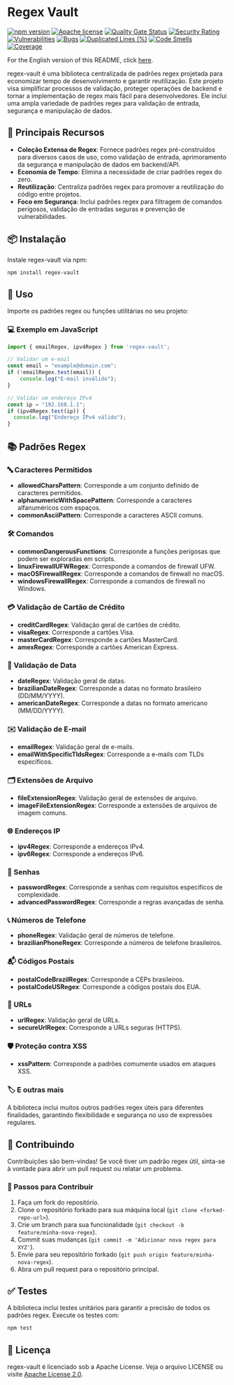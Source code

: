 # Regex Vault

[![npm version](https://img.shields.io/npm/v/regex-vault)](https://www.npmjs.com/package/regex-vault)
[![Apache license](https://img.shields.io/badge/license-Apache%202.0-green?style=flat-square)](https://opensource.org/licenses/MIT)
[![Quality Gate Status](https://sonarcloud.io/api/project_badges/measure?project=fonteeboa_regex-vault&metric=alert_status)](https://sonarcloud.io/summary/new_code?id=fonteeboa_regex-vault)
[![Security Rating](https://sonarcloud.io/api/project_badges/measure?project=fonteeboa_regex-vault&metric=security_rating)](https://sonarcloud.io/summary/new_code?id=fonteeboa_regex-vault)
[![Vulnerabilities](https://sonarcloud.io/api/project_badges/measure?project=fonteeboa_regex-vault&metric=vulnerabilities)](https://sonarcloud.io/summary/new_code?id=fonteeboa_regex-vault)
[![Bugs](https://sonarcloud.io/api/project_badges/measure?project=fonteeboa_regex-vault&metric=bugs)](https://sonarcloud.io/summary/new_code?id=fonteeboa_regex-vault)
[![Duplicated Lines (%)](https://sonarcloud.io/api/project_badges/measure?project=fonteeboa_regex-vault&metric=duplicated_lines_density)](https://sonarcloud.io/summary/new_code?id=fonteeboa_regex-vault)
[![Code Smells](https://sonarcloud.io/api/project_badges/measure?project=fonteeboa_regex-vault&metric=code_smells)](https://sonarcloud.io/summary/new_code?id=fonteeboa_regex-vault)
[![Coverage](https://sonarcloud.io/api/project_badges/measure?project=fonteeboa_regex-vault&metric=coverage)](https://sonarcloud.io/summary/new_code?id=fonteeboa_regex-vault)

For the English version of this README, click [here](README_EN.md).

regex-vault é uma biblioteca centralizada de padrões regex projetada para economizar tempo de desenvolvimento e garantir reutilização. Este projeto visa simplificar processos de validação, proteger operações de backend e tornar a implementação de regex mais fácil para desenvolvedores. Ele inclui uma ampla variedade de padrões regex para validação de entrada, segurança e manipulação de dados.

## 🚀 Principais Recursos

- **Coleção Extensa de Regex**: Fornece padrões regex pré-construídos para diversos casos de uso, como validação de entrada, aprimoramento da segurança e manipulação de dados em backend/API.
- **Economia de Tempo**: Elimina a necessidade de criar padrões regex do zero.
- **Reutilização**: Centraliza padrões regex para promover a reutilização do código entre projetos.
- **Foco em Segurança**: Inclui padrões regex para filtragem de comandos perigosos, validação de entradas seguras e prevenção de vulnerabilidades.

## 📦 Instalação

Instale regex-vault via npm:

```bash
npm install regex-vault
```

## 📖 Uso

Importe os padrões regex ou funções utilitárias no seu projeto:

### 💻 Exemplo em JavaScript

```javascript
import { emailRegex, ipv4Regex } from 'regex-vault';

// Validar um e-mail
const email = "example@domain.com";
if (!emailRegex.test(email)) {
    console.log("E-mail inválido");
}

// Validar um endereço IPv4
const ip = "192.168.1.1";
if (ipv4Regex.test(ip)) {
  console.log("Endereço IPv4 válido");
}
```

## 📚 Padrões Regex

### 🔤 Caracteres Permitidos

- **allowedCharsPattern**: Corresponde a um conjunto definido de caracteres permitidos.
- **alphanumericWithSpacePattern**: Corresponde a caracteres alfanuméricos com espaços.
- **commonAsciiPattern**: Corresponde a caracteres ASCII comuns.

### 🛠 Comandos

- **commonDangerousFunctions**: Corresponde a funções perigosas que podem ser exploradas em scripts.
- **linuxFirewallUFWRegex**: Corresponde a comandos de firewall UFW.
- **macOSFirewallRegex**: Corresponde a comandos de firewall no macOS.
- **windowsFirewallRegex**: Corresponde a comandos de firewall no Windows.

### 💳 Validação de Cartão de Crédito

- **creditCardRegex**: Validação geral de cartões de crédito.
- **visaRegex**: Corresponde a cartões Visa.
- **masterCardRegex**: Corresponde a cartões MasterCard.
- **amexRegex**: Corresponde a cartões American Express.

### 📅 Validação de Data

- **dateRegex**: Validação geral de datas.
- **brazilianDateRegex**: Corresponde a datas no formato brasileiro (DD/MM/YYYY).
- **americanDateRegex**: Corresponde a datas no formato americano (MM/DD/YYYY).

### ✉️ Validação de E-mail

- **emailRegex**: Validação geral de e-mails.
- **emailWithSpecificTldsRegex**: Corresponde a e-mails com TLDs específicos.

### 🗂 Extensões de Arquivo

- **fileExtensionRegex**: Validação geral de extensões de arquivo.
- **imageFileExtensionRegex**: Corresponde a extensões de arquivos de imagem comuns.

### 🌐 Endereços IP

- **ipv4Regex**: Corresponde a endereços IPv4.
- **ipv6Regex**: Corresponde a endereços IPv6.

### 🔑 Senhas

- **passwordRegex**: Corresponde a senhas com requisitos específicos de complexidade.
- **advancedPasswordRegex**: Corresponde a regras avançadas de senha.

### 📞 Números de Telefone

- **phoneRegex**: Validação geral de números de telefone.
- **brazilianPhoneRegex**: Corresponde a números de telefone brasileiros.

### 📬 Códigos Postais

- **postalCodeBrazilRegex**: Corresponde a CEPs brasileiros.
- **postalCodeUSRegex**: Corresponde a códigos postais dos EUA.

### 🔗 URLs

- **urlRegex**: Validação geral de URLs.
- **secureUrlRegex**: Corresponde a URLs seguras (HTTPS).

### 🛡 Proteção contra XSS

- **xssPattern**: Corresponde a padrões comumente usados em ataques XSS.

### 🏷️ E outras mais

A biblioteca inclui muitos outros padrões regex úteis para diferentes finalidades, garantindo flexibilidade e segurança no uso de expressões regulares.

## 🤝 Contribuindo

Contribuições são bem-vindas! Se você tiver um padrão regex útil, sinta-se à vontade para abrir um pull request ou relatar um problema.

### 📝 Passos para Contribuir

1. Faça um fork do repositório.
2. Clone o repositório forkado para sua máquina local (`git clone <forked-repo-url>`).
3. Crie um branch para sua funcionalidade (`git checkout -b feature/minha-nova-regex`).
4. Commit suas mudanças (`git commit -m 'Adicionar nova regex para XYZ'`).
5. Envie para seu repositório forkado (`git push origin feature/minha-nova-regex`).
6. Abra um pull request para o repositório principal.

## ✅ Testes

A biblioteca inclui testes unitários para garantir a precisão de todos os padrões regex. Execute os testes com:

```bash
npm test
```

## 📜 Licença

regex-vault é licenciado sob a Apache License. Veja o arquivo LICENSE ou visite [Apache License 2.0](http://www.apache.org/licenses/).
